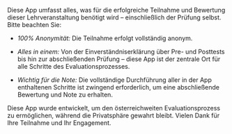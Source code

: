 Diese App umfasst alles, was für die erfolgreiche Teilnahme und Bewertung dieser Lehrveranstaltung benötigt wird – einschließlich der Prüfung selbst. Bitte beachten Sie:

- *100% Anonymität:* Die Teilnahme erfolgt vollständig anonym.

- *Alles in einem:* Von der Einverständniserklärung über Pre- und Posttests bis hin zur abschließenden Prüfung – diese App ist der zentrale Ort für alle Schritte des Evaluationsprozesses.

- *Wichtig für die Note:* Die vollständige Durchführung aller in der App enthaltenen Schritte ist zwingend erforderlich, um eine abschließende Bewertung und Note zu erhalten.

Diese App wurde entwickelt, um den österreichweiten Evaluationsprozess zu ermöglichen, während die Privatsphäre gewahrt bleibt. Vielen Dank für Ihre Teilnahme und Ihr Engagement.
